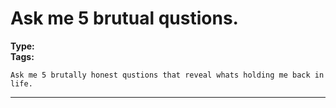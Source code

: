 # Ask me 5 brutual qustions.

**Type:**   
**Tags:** 

```text
Ask me 5 brutally honest qustions that reveal whats holding me back in life.
```

---